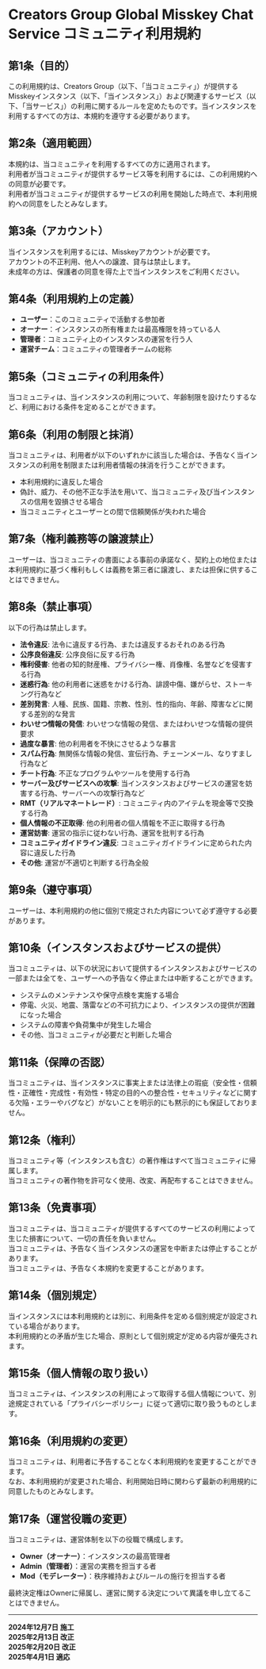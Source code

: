 # Creators Group Global Misskey Chat Service コミュニティ利用規約

## 第1条（目的）
この利用規約は、Creators Group（以下、「当コミュニティ」）が提供するMisskeyインスタンス（以下、「当インスタンス」）および関連するサービス（以下、「当サービス」）の利用に関するルールを定めたものです。当インスタンスを利用するすべての方は、本規約を遵守する必要があります。

## 第2条（適用範囲）
本規約は、当コミュニティを利用するすべての方に適用されます。  
利用者が当コミュニティが提供するサービス等を利用するには、この利用規約への同意が必要です。  
利用者が当コミュニティが提供するサービスの利用を開始した時点で、本利用規約への同意をしたとみなします。

## 第3条（アカウント）
当インスタンスを利用するには、Misskeyアカウントが必要です。  
アカウントの不正利用、他人への譲渡、貸与は禁止します。  
未成年の方は、保護者の同意を得た上で当インスタンスをご利用ください。

## 第4条（利用規約上の定義）
- **ユーザー**：このコミュニティで活動する参加者  
- **オーナー**：インスタンスの所有権または最高権限を持っている人  
- **管理者**：コミュニティ上のインスタンスの運営を行う人  
- **運営チーム**：コミュニティの管理者チームの総称

## 第5条（コミュニティの利用条件）
当コミュニティは、当インスタンスの利用について、年齢制限を設けたりするなど、利用における条件を定めることができます。

## 第6条（利用の制限と抹消）
当コミュニティは、利用者が以下のいずれかに該当した場合は、予告なく当インスタンスの利用を制限または利用者情報の抹消を行うことができます。  
- 本利用規約に違反した場合  
- 偽計、威力、その他不正な手法を用いて、当コミュニティ及び当インスタンスの信用を毀損させる場合  
- 当コミュニティとユーザーとの間で信頼関係が失われた場合  

## 第7条（権利義務等の譲渡禁止）
ユーザーは、当コミュニティの書面による事前の承諾なく、契約上の地位または本利用規約に基づく権利もしくは義務を第三者に譲渡し、または担保に供することはできません。

## 第8条（禁止事項）
以下の行為は禁止します。  
- **法令違反**: 法令に違反する行為、または違反するおそれのある行為  
- **公序良俗違反**: 公序良俗に反する行為  
- **権利侵害**: 他者の知的財産権、プライバシー権、肖像権、名誉などを侵害する行為  
- **迷惑行為**: 他の利用者に迷惑をかける行為、誹謗中傷、嫌がらせ、ストーキング行為など  
- **差別発言**: 人種、民族、国籍、宗教、性別、性的指向、年齢、障害などに関する差別的な発言  
- **わいせつ情報の発信**: わいせつな情報の発信、またはわいせつな情報の提供要求  
- **過度な暴言**: 他の利用者を不快にさせるような暴言  
- **スパム行為**: 無関係な情報の発信、宣伝行為、チェーンメール、なりすまし行為など  
- **チート行為**: 不正なプログラムやツールを使用する行為  
- **サーバー及びサービスへの攻撃**: 当インスタンスおよびサービスの運営を妨害する行為、サーバーへの攻撃行為など  
- **RMT（リアルマネートレード）**: コミュニティ内のアイテムを現金等で交換する行為  
- **個人情報の不正取得**: 他の利用者の個人情報を不正に取得する行為  
- **運営妨害**: 運営の指示に従わない行為、運営を批判する行為  
- **コミュニティガイドライン違反**: コミュニティガイドラインに定められた内容に違反した行為  
- **その他**: 運営が不適切と判断する行為全般

## 第9条（遵守事項）
ユーザーは、本利用規約の他に個別で規定された内容について必ず遵守する必要があります。

## 第10条（インスタンスおよびサービスの提供）
当コミュニティは、以下の状況において提供するインスタンスおよびサービスの一部または全てを、ユーザーへの予告なく停止または中断することができます。  
- システムのメンテナンスや保守点検を実施する場合  
- 停電、火災、地震、落雷などの不可抗力により、インスタンスの提供が困難になった場合  
- システムの障害や負荷集中が発生した場合  
- その他、当コミュニティが必要だと判断した場合

## 第11条（保障の否認）
当コミュニティは、当インスタンスに事実上または法律上の瑕疵（安全性・信頼性・正確性・完成性・有効性・特定の目的への整合性・セキュリティなどに関する欠陥・エラーやバグなど）がないことを明示的にも黙示的にも保証しておりません。

## 第12条（権利）
当コミュニティ等（インスタンスも含む）の著作権はすべて当コミュニティに帰属します。  
当コミュニティの著作物を許可なく使用、改変、再配布することはできません。

## 第13条（免責事項）
当コミュニティは、当コミュニティが提供するすべてのサービスの利用によって生じた損害について、一切の責任を負いません。  
当コミュニティは、予告なく当インスタンスの運営を中断または停止することがあります。  
当コミュニティは、予告なく本規約を変更することがあります。

## 第14条（個別規定）
当インスタンスには本利用規約とは別に、利用条件を定める個別規定が設定されている場合があります。  
本利用規約との矛盾が生じた場合、原則として個別規定が定める内容が優先されます。

## 第15条（個人情報の取り扱い）
当コミュニティは、インスタンスの利用によって取得する個人情報について、別途規定されている「プライバシーポリシー」に従って適切に取り扱うものとします。

## 第16条（利用規約の変更）
当コミュニティは、利用者に予告することなく本利用規約を変更することができます。  
なお、本利用規約が変更された場合、利用開始日時に関わらず最新の利用規約に同意したものとみなします。

## 第17条（運営役職の変更）
当コミュニティは、運営体制を以下の役職で構成します。  
- **Owner（オーナー）**：インスタンスの最高管理者  
- **Admin（管理者）**：運営の実務を担当する者  
- **Mod（モデレーター）**：秩序維持およびルールの施行を担当する者

最終決定権はOwnerに帰属し、運営に関する決定について異議を申し立てることはできません。

---

**2024年12月7日 施工**  
**2025年2月13日 改正**  
**2025年2月20日 改正**  
**2025年4月1日 適応**

